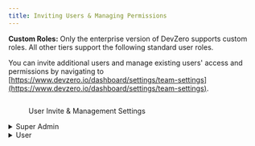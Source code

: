 ```yaml
---
title: Inviting Users & Managing Permissions
---
```


**Custom Roles:** Only the enterprise version of DevZero supports custom roles. All other tiers support the following standard user roles.

You can invite additional users and manage existing users' access and permissions by navigating to [https://www.devzero.io/dashboard/settings/team-settings](https://www.devzero.io/dashboard/settings/team-settings).

<figure><img src="../../.gitbook/assets/CleanShot 2024-05-01 at 20.42.09@2x.png" alt=""><figcaption><p>User Invite &#x26; Management Settings</p></figcaption></figure>

<details>

<summary>Super Admin</summary>

* Able to create recipes :heavy\_check\_mark:
* Able to edit recipes they own :heavy\_check\_mark:
* Able to edit recipes they do not own :heavy\_check\_mark:
* Able to launch workspaces from personal recipes :heavy\_check\_mark:
* Able to launch workspace from shared recipes :heavy\_check\_mark:
* Able to add/edit user-scoped environment variables and secrets :heavy\_check\_mark:
* Able to add/edit team-scoped environment variables and secrets :heavy\_check\_mark:
* Able to invite additional users :heavy\_check\_mark:
* Able to change team settings :heavy\_check\_mark:

</details>

<details>

<summary>User</summary>

* Able to create recipes :heavy\_check\_mark:
* Able to edit recipes they own :heavy\_check\_mark:
* Able to edit recipes they do not own :heavy\_multiplication\_x:
* Able to launch workspaces from personal recipes :heavy\_check\_mark:
* Able to launch workspace from shared recipes :heavy\_check\_mark:
* Able to add/edit user-scoped environment variables and secrets :heavy\_check\_mark:
* Able to add/edit team-scoped environment variables and secrets :heavy\_multiplication\_x:
* Able to invite additional users :heavy\_multiplication\_x:
* Able to change team settings :heavy\_multiplication\_x:

</details>
